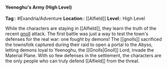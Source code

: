 #### Yeenoghu's Army (High Level)
**Tag**:: #Exandria/Adventure
**Location**:: [[Alfield]]
**Level**:: High Level

 While the characters are staying in [[Alfield]], they learn the truth of the recent [gnoll](https://www.dndbeyond.com/monsters/gnoll) attack. The first battle was just a way to test the town's defenses for the real war: one fought by demons! The [[gnolls]] sacrificed the townsfolk captured during their raid to open a portal to the Abyss, letting demons loyal to Yeenoghu, the [[Gnolls|Gnoll]] Lord, invade the Material Plane. With so few defenses in the settlement, the characters are the only people who can truly defend [[Alfield]] from the threat.
